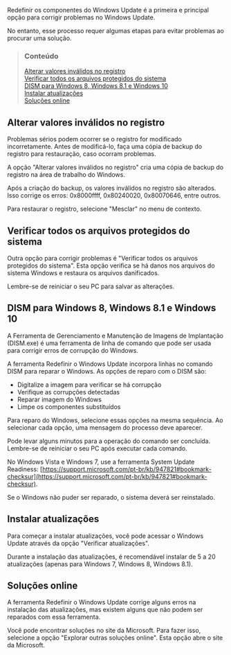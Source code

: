 Redefinir os componentes do Windows Update é a primeira e principal opção para corrigir problemas no Windows Update.

No entanto, esse processo requer algumas etapas para evitar problemas ao procurar uma solução.


> ### Conteúdo
> 
> [Alterar valores inválidos no registro](#alterar-valores-inválidos-no-registro) <br />
> [Verificar todos os arquivos protegidos do sistema](#verificar-todos-os-arquivos-protegidos-do-sistema) <br />
> [DISM para Windows 8, Windows 8.1 e Windows 10](#dism-para-windows-8-windows-81-e-windows-10) <br />
> [Instalar atualizações](#instalar-atualizações) <br />
> [Soluções online](#soluções-online)


## Alterar valores inválidos no registro

Problemas sérios podem ocorrer se o registro for modificado incorretamente. Antes de modificá-lo, faça uma cópia de backup do registro para restauração, caso ocorram problemas.

A opção "Alterar valores inválidos no registro" cria uma cópia de backup do registro na área de trabalho do Windows.

Após a criação do backup, os valores inválidos no registro são alterados. Isso corrige os erros: 0x8000ffff, 0x80240020, 0x80070646, entre outros.

Para restaurar o registro, selecione "Mesclar" no menu de contexto.


## Verificar todos os arquivos protegidos do sistema

Outra opção para corrigir problemas é "Verificar todos os arquivos protegidos do sistema". Esta opção verifica se há danos nos arquivos do sistema Windows e restaura os arquivos danificados.

Lembre-se de reiniciar o seu PC para salvar as alterações.


## DISM para Windows 8, Windows 8.1 e Windows 10

A Ferramenta de Gerenciamento e Manutenção de Imagens de Implantação (DISM.exe) é uma ferramenta de linha de comando que pode ser usada para corrigir erros de corrupção do Windows.

A ferramenta Redefinir o Windows Update incorpora linhas no comando DISM para reparar o Windows. As opções de reparo com o DISM são:

  * Digitalize a imagem para verificar se há corrupção
  * Verifique as corrupções detectadas
  * Reparar imagem do Windows
  * Limpe os componentes substituídos

Para reparo do Windows, selecione essas opções na mesma sequência. Ao selecionar cada opção, uma mensagem do processo deve aparecer.

Pode levar alguns minutos para a operação do comando ser concluída. Lembre-se de reiniciar o seu PC após executar cada comando.

No Windows Vista e Windows 7, use a ferramenta System Update Readiness: [https://support.microsoft.com/pt-br/kb/947821#bookmark-checksur](https://support.microsoft.com/pt-br/kb/947821#bookmark-checksur).

Se o Windows não puder ser reparado, o sistema deverá ser reinstalado.


## Instalar atualizações

Para começar a instalar atualizações, você pode acessar o Windows Update através da opção "Verificar atualizações".

Durante a instalação das atualizações, é recomendável instalar de 5 a 20 atualizações (apenas para Windows 7, Windows 8, Windows 8.1).


## Soluções online

A ferramenta Redefinir o Windows Update corrige alguns erros na instalação das atualizações, mas existem alguns que não podem ser reparados com essa ferramenta.

Você pode encontrar soluções no site da Microsoft. Para fazer isso, selecione a opção "Explorar outras soluções online". Esta opção abre o site da Microsoft.
